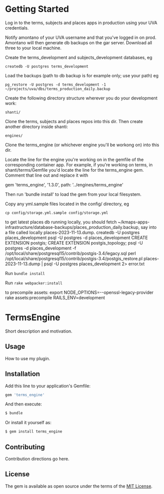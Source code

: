 # Getting Started
Log in to the terms, subjects and places apps in production using your UVA credentials.

Notify amontano of your UVA username and that you've logged in on prod. Amontano will then generate db backups on the gar server. Download all three to your local machine.

Create the terms_development and subjects_development databases, eg

`createdb -U postgres terms_development`

Load the backups (path to db backup is for example only; use your path) eg

`pg_restore -U postgres -d terms_development -1 ~/projects/uva/dbs/terms_production_daily.backup`

Create the following directory structure wherever you do your development work:

`shanti/`

Clone the terms, subjects and places repos into this dir. Then create another directory inside shanti:

`engines/`

Clone the terms_engine (or whichever engine you'll be workong on) into this dir.



Locate the line for the engine you're working on in the gemfile of the corresponding container app. For example, if you're working on terms, in shanti/terms/Gemfile you'd locate the line for the terms_engine gem. Comment that line out and replace it with 

gem 'terms_engine', '1.3.0', path: '../engines/terms_engine'

Then run 'bundle install' to load the gem from your local filesystem.

Copy any yml.sample files located in the config/ directory, eg 

`cp config/storage.yml.sample config/storage.yml`

to get latest places db running locally, you should
fetch ~/kmaps-apps-infrastructure/database-backups/places_production_daily.backup, say into a file called locally places-2023-11-13.dump.
createdb -U postgres places_development
psql -U postgres -d places_development
CREATE EXTENSION postgis;
CREATE EXTENSION postgis_topology;
psql -U postgres -d places_development -f /opt/local/share/postgresql15/contrib/postgis-3.4/legacy.sql
perl /opt/local/share/postgresql15/contrib/postgis-3.4/postgis_restore.pl places-2023-11-13.dump | psql -U postgres places_development 2> error.txt

Run `bundle install`

Run `rake webpacker:install`

to precompile assets:
export NODE_OPTIONS=--openssl-legacy-provider
rake assets:precompile RAILS_ENV=development


# TermsEngine
Short description and motivation.

## Usage
How to use my plugin.

## Installation
Add this line to your application's Gemfile:

```ruby
gem 'terms_engine'
```

And then execute:
```bash
$ bundle
```

Or install it yourself as:
```bash
$ gem install terms_engine
```

## Contributing
Contribution directions go here.

## License
The gem is available as open source under the terms of the [MIT License](http://opensource.org/licenses/MIT).
